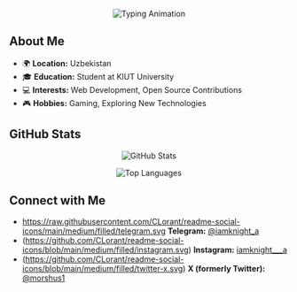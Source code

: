 <!-- Header with Typing Animation -->
<p align="center">
  <img src="https://readme-typing-svg.demolab.com?font=Fira+Code&size=24&pause=1000&color=FF0000&center=true&vCenter=true&width=500&lines=Hello%2C+I'm+Akbar!;Web+Developer+%7C+Student+at+KIUT;Passionate+about+Open+Source" alt="Typing Animation">
</p>

<!-- About Me Section -->
## About Me

- 🌍 **Location:** Uzbekistan
- 🎓 **Education:** Student at KIUT University
- 💻 **Interests:** Web Development, Open Source Contributions
- 🎮 **Hobbies:** Gaming, Exploring New Technologies

<!-- GitHub Stats -->
## GitHub Stats

<p align="center">
  <img src="https://github-readme-stats.vercel.app/api?username=Karimov-Akbar&show_icons=true&theme=radical" alt="GitHub Stats">
</p>

<!-- Top Languages -->
<p align="center">
  <img src="https://github-readme-stats.vercel.app/api/top-langs/?username=Karimov-Akbar&layout=compact&theme=radical" alt="Top Languages">
</p>

<!-- Contact Me Section -->
## Connect with Me

- https://raw.githubusercontent.com/CLorant/readme-social-icons/main/medium/filled/telegram.svg **Telegram:** [@iamknight_a](https://t.me/iamknight_a)
- (https://github.com/CLorant/readme-social-icons/blob/main/medium/filled/instagram.svg) **Instagram:** [iamknight___a](https://www.instagram.com/iamknight___a)
- (https://github.com/CLorant/readme-social-icons/blob/main/medium/filled/twitter-x.svg) **X (formerly Twitter):** [@morshus1](https://x.com/morshus1)
